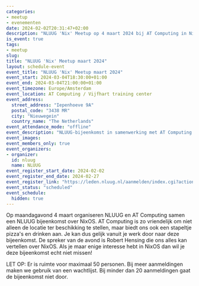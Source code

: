 ```yaml
---
categories:
- meetup
- evenementen
date: 2024-02-02T20:31:47+02:00
description: "NLUUG 'Nix' Meetup op 4 maart 2024 bij AT Computing in Nieuwegein."
is_event: true
tags:
- meetup
slug:
title: "NLUUG 'Nix' Meetup maart 2024"
layout: schedule-event
event_title: "NLUUG 'Nix' Meetup maart 2024"
event_start: 2024-03-04T18:30:00+01:00
event_end: 2024-03-04T21:00:00+01:00
event_timezone: Europe/Amsterdam
event_location: AT Computing / Vijfhart training center
event_address:
  street_address: "Iepenhoeve 9A"
  postal_code: "3438 MR"
  city: "Nieuwegein"
  country_name: "The Netherlands"
event_attendance_mode: "offline"
event_description: "NLUUG-bijeenkomst in samenwerking met AT Computing met als thema NixOS."
event_images:
event_members_only: true
event_organizers:
- organizer:
  id: nluug
  name: NLUUG
event_register_start_date: 2024-02-02
event_register_end_date: 2024-02-27
event_register_link: "https://leden.nluug.nl/aanmelden/index.cgi?action=event"
event_status: "scheduled"
event_schedule:
  hidden: true
---
```


Op maandagavond 4 maart organiseren NLUUG en AT Computing samen een NLUUG bijeenkomst over NixOS. AT Computing is zo vriendelijk om niet alleen de locatie ter beschikking te stellen, maar biedt ons ook een stapeltje pizza's en drinken aan. Je kan dus gelijk vanuit je werk door naar deze bijeenkomst. De spreker van de avond is Robert Hensing die ons alles kan vertellen over NixOS. Als je maar enige interesse hebt in NixOS dan wil je deze bijeenkomst echt niet missen!

LET OP: Er is ruimte voor maximaal 50 personen. Bij meer aanmeldingen maken we gebruik van een wachtlijst. Bij minder dan 20 aanmeldingen gaat de bijeenkomst niet door.
